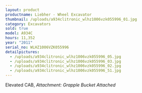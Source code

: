 ```yaml
---
layout: product
productname: Liebher - Wheel Excavator
thumbnail: /uploads/a934clitronic_wlhz1006vzk055996_01.jpg
category: Excavators
sold: true
model: A934C
hours: 11,352
year: "2011"
serial_no: WLHZ1006VZK055996
detailpictures:
  - /uploads/a934clitronic_wlhz1006vzk055996_05.jpg
  - /uploads/a934clitronic_wlhz1006vzk055996_03.jpg
  - /uploads/a934clitronic_wlhz1006vzk055996_02.jpg
  - /uploads/a934clitronic_wlhz1006vzk055996_51.jpg
---
```

E﻿levated CAB, *Attachment: Grapple Bucket Attached*